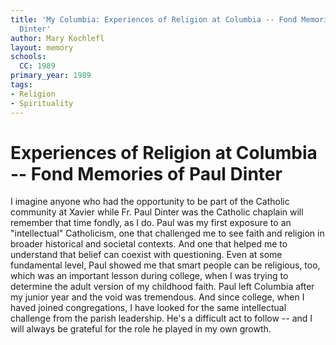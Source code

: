 ```yaml
---
title: 'My Columbia: Experiences of Religion at Columbia -- Fond Memories of Paul
  Dinter'
author: Mary Kochlefl
layout: memory
schools:
  CC: 1989
primary_year: 1989
tags:
- Religion
- Spirituality
---
```

# Experiences of Religion at Columbia -- Fond Memories of Paul Dinter

I imagine anyone who had the opportunity to be part of the Catholic community at Xavier while Fr. Paul Dinter was the Catholic chaplain will remember that time fondly, as I do.  Paul was my first exposure to an "intellectual" Catholicism, one that challenged me to see faith and religion in broader historical and societal contexts.  And one that helped me to understand that belief can coexist with questioning.  Even at some fundamental level, Paul showed me that smart people can be religious, too, which was an important lesson during college, when I was trying to determine the adult version of my childhood faith.  Paul left Columbia after my junior year and the void was tremendous.  And since college, when I haved joined congregations, I have looked for the same intellectual challenge from the parish leadership.  He's a difficult act to follow -- and I will always be grateful for the role he played in my own growth.
